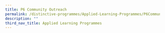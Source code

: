 ```yaml
---
title: P6 Community Outreach
permalink: /distinctive-programmes/Applied-Learning-Programmes/P6CommunityOutreach/
description: ""
third_nav_title: Applied Learning Programmes
---
```

